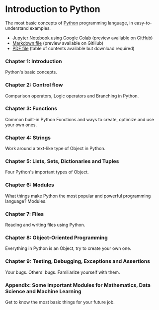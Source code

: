 # Introduction to Python
The most basic concepts of [Python](https://github.com/python) programming language, in easy-to-understand examples.

- [Jupyter Notebook using Google Colab](https://github.com/htnminh/introduction-to-python/blob/main/files/_htnm_PYTHON_LAST_REVIEW.ipynb) (preview available on GitHub)
- [Markdown file](https://github.com/htnminh/introduction-to-python/blob/main/files/_htnm_PYTHON_LAST_REVIEW.md) (preview available on GitHub)
- [PDF file](https://github.com/htnminh/introduction-to-python/blob/main/files/_htnm_PYTHON_LAST_REVIEW.pdf) (table of contents available but download required)

### Chapter 1: Introduction
Python's basic concepts.
### Chapter 2: Control flow
Comparison operators, Logic operators and Branching in Python.
### Chapter 3: Functions
Common built-in Python Functions and ways to create, optimize and use your own ones.
### Chapter 4: Strings
Work around a text-like type of Object in Python.
### Chapter 5: Lists, Sets, Dictionaries and Tuples
Four Python's important types of Object.
### Chapter 6: Modules
What things make Python the most popular and powerful programming language? Modules.
### Chapter 7: Files
Reading and writing files using Python.
### Chapter 8: Object-Oriented Programming
Everything in Python is an Object, try to create your own one.
### Chapter 9: Testing, Debugging, Exceptions and Assertions
Your bugs. Others' bugs. Familiarize yourself with them.
### Appendix: Some important Modules for Mathematics, Data Science and Machine Learning
Get to know the most basic things for your future job.
